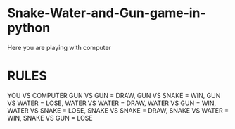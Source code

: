 # Snake-Water-and-Gun-game-in-python
Here you are playing with computer
# RULES 
YOU VS COMPUTER
GUN VS GUN = DRAW,
GUN VS SNAKE = WIN,
GUN VS WATER = LOSE, WATER VS WATER = DRAW,
WATER VS GUN = WIN,
WATER VS SNAKE = LOSE, 
SNAKE VS SNAKE = DRAW, 
SNAKE VS WATER = WIN, 
SNAKE VS GUN = LOSE
